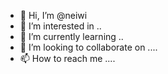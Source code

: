 - 👋 Hi, I’m @neiwi 
- 👀 I’m interested in ..
- 🌱 I’m currently learning ..
- 💞️ I’m looking to collaborate on ....
- 📫 How to reach me ....

<!---
neiwi/neiwi is a ✨ special ✨ repository because its `README.md` (this file) appears on your GitHub profile.
You can click the Preview link to take a look at your changes.
--->
